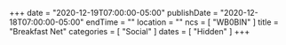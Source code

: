 +++
date = "2020-12-19T07:00:00-05:00"
publishDate = "2020-12-18T07:00:00-05:00"
endTime = ""
location = ""
ncs = [ "WB0BIN" ]
title = "Breakfast Net"
categories = [ "Social" ]
dates = [ "Hidden" ]
+++

